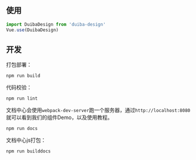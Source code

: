 ## 使用

```js
import DuibaDesign from 'duiba-design'
Vue.use(DuibaDesign)
```

## 开发

打包部署：

```
npm run build
```

代码校验：

```
npm run lint
```

文档中心会使用`webpack-dev-server`跑一个服务器，通过`http://localhost:8080`就可以看到我们的组件Demo，以及使用教程。

```
npm run docs
```

文档中心js打包：

```
npm run builddocs
```

